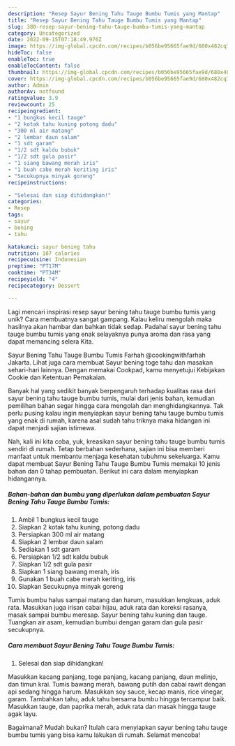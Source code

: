 ```yaml
---
description: "Resep Sayur Bening Tahu Tauge Bumbu Tumis yang Mantap"
title: "Resep Sayur Bening Tahu Tauge Bumbu Tumis yang Mantap"
slug: 380-resep-sayur-bening-tahu-tauge-bumbu-tumis-yang-mantap
category: Uncategorized
date: 2022-09-15T07:18:49.976Z
image: https://img-global.cpcdn.com/recipes/b056be95665fae9d/680x482cq70/sayur-bening-tahu-tauge-bumbu-tumis-foto-resep-utama.jpg
hideToc: false
enableToc: true
enableTocContent: false
thumbnail: https://img-global.cpcdn.com/recipes/b056be95665fae9d/680x482cq70/sayur-bening-tahu-tauge-bumbu-tumis-foto-resep-utama.jpg
cover: https://img-global.cpcdn.com/recipes/b056be95665fae9d/680x482cq70/sayur-bening-tahu-tauge-bumbu-tumis-foto-resep-utama.jpg
author: Admin
authorAv: notfound
ratingvalue: 3.9
reviewcount: 25
recipeingredient:
- "1 bungkus kecil tauge"
- "2 kotak tahu kuning potong dadu"
- "300 ml air matang"
- "2 lembar daun salam"
- "1 sdt garam"
- "1/2 sdt kaldu bubuk"
- "1/2 sdt gula pasir"
- "1 siang bawang merah iris"
- "1 buah cabe merah keriting iris"
- "Secukupnya minyak goreng"
recipeinstructions:

- "Selesai dan siap dihidangkan!"
categories:
- Resep
tags:
- sayur
- bening
- tahu

katakunci: sayur bening tahu 
nutrition: 107 calories
recipecuisine: Indonesian
preptime: "PT17M"
cooktime: "PT34M"
recipeyield: "4"
recipecategory: Dessert

---
```





Lagi mencari inspirasi resep sayur bening tahu tauge bumbu tumis yang unik? Cara membuatnya sangat gampang. Kalau keliru mengolah maka hasilnya akan hambar dan bahkan tidak sedap. Padahal sayur bening tahu tauge bumbu tumis yang enak selayaknya punya aroma dan rasa yang dapat memancing selera Kita.





Sayur Bening Tahu Tauge Bumbu Tumis Farhah @cookingwithfarhah Jakarta. Lihat juga cara membuat Sayur bening toge tahu dan masakan sehari-hari lainnya. Dengan memakai Cookpad, kamu menyetujui Kebijakan Cookie dan Ketentuan Pemakaian.

Banyak hal yang sedikit banyak berpengaruh terhadap kualitas rasa dari sayur bening tahu tauge bumbu tumis, mulai dari jenis bahan, kemudian pemilihan bahan segar hingga cara mengolah dan menghidangkannya. Tak perlu pusing kalau ingin menyiapkan sayur bening tahu tauge bumbu tumis yang enak di rumah, karena asal sudah tahu triknya maka hidangan ini dapat menjadi sajian istimewa.






Nah, kali ini kita coba, yuk, kreasikan sayur bening tahu tauge bumbu tumis sendiri di rumah. Tetap berbahan sederhana, sajian ini bisa memberi manfaat untuk membantu menjaga kesehatan tubuhmu sekeluarga. Kamu dapat membuat Sayur Bening Tahu Tauge Bumbu Tumis memakai 10 jenis bahan dan 0 tahap pembuatan. Berikut ini cara dalam menyiapkan hidangannya.

<!--inarticleads1-->

##### Bahan-bahan dan bumbu yang diperlukan dalam pembuatan Sayur Bening Tahu Tauge Bumbu Tumis:

1. Ambil 1 bungkus kecil tauge
1. Siapkan 2 kotak tahu kuning, potong dadu
1. Persiapkan 300 ml air matang
1. Siapkan 2 lembar daun salam
1. Sediakan 1 sdt garam
1. Persiapkan 1/2 sdt kaldu bubuk
1. Siapkan 1/2 sdt gula pasir
1. Siapkan 1 siang bawang merah, iris
1. Gunakan 1 buah cabe merah keriting, iris
1. Siapkan Secukupnya minyak goreng


Tumis bumbu halus sampai matang dan harum, masukkan lengkuas, aduk rata. Masukkan juga irisan cabai hijau, aduk rata dan koreksi rasanya, masak sampai bumbu meresap. Sayur bening tahu kuning dan tauge. Tuangkan air asam, kemudian bumbui dengan garam dan gula pasir secukupnya. 

<!--inarticleads2-->

##### Cara membuat Sayur Bening Tahu Tauge Bumbu Tumis:


1. Selesai dan siap dihidangkan!

Masukkan kacang panjang, toge panjang, kacang panjang, daun melinjo, dan timun krai. Tumis bawang merah, bawang putih dan cabai rawit dengan api sedang hingga harum. Masukkan soy sauce, kecap manis, rice vinegar, garam. Tambahkan tahu, aduk tahu bersama bumbu hingga tercampur baik. Masukkan tauge, dan paprika merah, aduk rata dan masak hingga tauge agak layu. 

Bagaimana? Mudah bukan? Itulah cara menyiapkan sayur bening tahu tauge bumbu tumis yang bisa kamu lakukan di rumah. Selamat mencoba!
